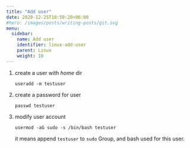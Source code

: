 ```yaml
---
title: "Add user"
date: 2020-12-25T10:50:20+06:00
#hero: /images/posts/writing-posts/git.svg
menu:
  sidebar:
    name: Add user
    identifier: linux-add-user
    parent: Linux
    weight: 10
---
```


1. create a user with *home* dir

    ```
    useradd -m testuser
    ```

2. create a password for user

    ```
    passwd testuser
    ```

3. modify user account

    ```
    usermod -aG sudo -s /bin/bash testuser
    ```

    it means append `testuser` to `sudo` Group, and bash used for this user.


